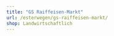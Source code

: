 ```yaml
---
title: "GS Raiffeisen-Markt"
url: /esterwegen/gs-raiffeisen-markt/
shop: Landwirtschaftlich
---
```

